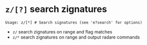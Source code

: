 <!-- TITLE: z/ -->

#  **`z/[?]`** search zignatures


```text
Usage: z/[*] # Search signatures (see 'e?search' for options)
```


- `z/` search zignatures on range and flag matches
- `z/*` search zignatures on range and output radare commands